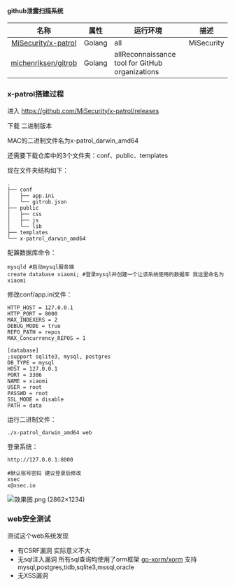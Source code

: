 #### github泄露扫描系统

|名称|属性|运行环境|描述|
|:-------------:|--|--|-----|
|[MiSecurity/x-patrol](https://github.com/MiSecurity/x-patrol/)|Golang|all|MiSecurity|
|[michenriksen/gitrob](https://github.com/michenriksen/gitrob)|Golang|allReconnaissance tool for GitHub organizations|

### x-patrol搭建过程

进入 https://github.com/MiSecurity/x-patrol/releases

下载 二进制版本

MAC的二进制文件名为x-patrol_darwin_amd64

还需要下载仓库中的3个文件夹：conf、public、templates

现在文件夹结构如下：
```
.
├── conf
│   ├── app.ini
│   └── gitrob.json
├── public
│   ├── css
│   ├── js
│   └── lib
├── templates
└── x-patrol_darwin_amd64
```

配置数据库命令：
```
mysqld #启动mysql服务端
create database xiaomi; #登录mysql并创建一个让该系统使用的数据库 我这里命名为xiaomi
```

修改conf/app.ini文件：
```
HTTP_HOST = 127.0.0.1
HTTP_PORT = 8000
MAX_INDEXERS = 2
DEBUG_MODE = true
REPO_PATH = repos
MAX_Concurrency_REPOS = 1

[database]
;support sqlite3, mysql, postgres
DB_TYPE = mysql
HOST = 127.0.0.1
PORT = 3306
NAME = xiaomi
USER = root
PASSWD = root
SSL_MODE = disable
PATH = data
```

运行二进制文件：
```
./x-patrol_darwin_amd64 web
```

登录系统：
```
http://127.0.0.1:8000

#默认账号密码 建议登录后修改
xsec
x@xsec.io
```

![效果图.png (2862×1234)](https://camo.githubusercontent.com/6f66528be6b1a80300ba103995f71a69fb629335/68747470733a2f2f696d61676573322e696d67626f782e636f6d2f39372f65342f5676776f364450555f6f2e706e67)


### web安全测试

测试这个web系统发现
* 有CSRF漏洞 实际意义不大
* 无sql注入漏洞 所有sql查询均使用了orm框架 [go-xorm/xorm](https://github.com/go-xorm/xorm) 支持 mysql,postgres,tidb,sqlite3,mssql,oracle
* 无XSS漏洞
